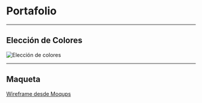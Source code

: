 # Portafolio
***
## Elección de Colores
![Elección de colores](https://prnt.sc/ianijo "none")

***

## Maqueta
[Wireframe desde Moqups](https://app.moqups.com/tankodani@gmail.com/bQk7JoBUt1/view)


